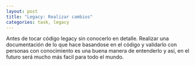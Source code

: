 ```yaml
---
layout: post
title: "Legacy: Realizar cambios"
categories: task, legacy
---
```


Antes de tocar código legacy sin conocerlo en detalle. <!--more-->Realizar una documentación de lo que hace basandose en el código y validarlo con personas con conocimiento es una buena manera de entenderlo y así, en el futuro será mucho más facil para todo el mundo.
